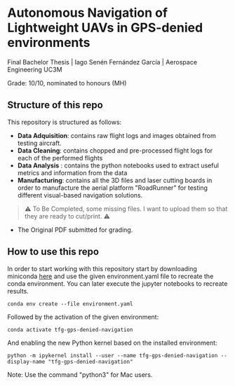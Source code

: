 # Autonomous Navigation of Lightweight UAVs in GPS-denied environments
Final Bachelor Thesis | Iago Senén Fernández García |  Aerospace Engineering UC3M

Grade: 10/10, nominated to honours (MH)

## Structure of this repo
This repository is structured as follows:

* **Data Adquisition**: contains raw flight logs and images obtained from testing aircraft.
* **Data Cleaning**: contains chopped and pre-processed flight logs for each of the performed flights
* **Data Analysis** : contains the python notebooks used to extract useful metrics and information from the data
* **Manufacturing**: contains all the 3D files and laser cutting boards in order to manufacture the aerial platform "RoadRunner" for testing different visual-based navigation solutions. 
> ⚠️ To Be Completed, some missing files. I want to upload them so that they are ready to cut/print. ⚠️
* The Original PDF submitted for grading. 

## How to use this repo
In order to start working with this repository start by downloading miniconda [here](https://docs.anaconda.com/miniconda/) and use the given environment.yaml file to recreate the conda environment. You can later execute the jupyter notebooks to recreate results.

```
conda env create --file environment.yaml
```

Followed by the activation of the given environment:
```
conda activate tfg-gps-denied-navigation
```
And enabling the new Python kernel based on the installed environment:
```
python -m ipykernel install --user --name tfg-gps-denied-navigation --display-name "tfg-gps-denied-navigation"
```

Note: Use the command "python3" for Mac users.


